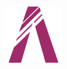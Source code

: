 
<style>
container{
    background-image: url("trees.png");
    background-color: #cccccc;
}
</style>

<div class='container'>
  <p align="center">
    <img src="logo.svg" alt="Click to see the source" width="30%">
  </p>
</div>
